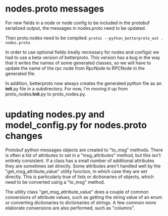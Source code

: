 # nodes.proto messages

For new fields in a node or node config to be included in the protobuf serialized output,
the messages in nodes.proto need to be updated.

Then proto.nodes need to be compiled: ```protoc --python_betterproto_out . nodes.proto```

In order to use optional fields (really necessary for nodes and configs) we had to use
a beta version of betterproto. This version has a bug in the way that it writes the
names of some generated classes, so we will have to update the name of the rpc node from
RpcNode to RPCNode in the generated file.

In addition, betterproto now always creates the generated python file as an __init__.py
file in a subdirectory. For now, I'm moving it up from proto_nodes/__init__.py to proto_nodes.py.

# updating nodes.py and model_config.py for nodes.proto changes

Protobuf python messages objects are created to "to_msg" methods. There is often a list
of attributes to set in a "msg_attributes" method, but this isn't entirely consistent.
If a class has a small number of additional attributes they are sometimes set directly.
Some attributes aren't handled well by the "get_msg_attribute_value" utility function,
in which case they are set directly. This is particularly true of lists or dictionaries
of objects, which need to be converted using a "to_msg" method.

The utility class "get_msg_attribute_value" does a couple of common conversions of
attribute values, such as getting the string value of an enum or converting dictionaries to
dictionaries of strings. A few common more elaborate conversions are also performed, such as
"columns".
